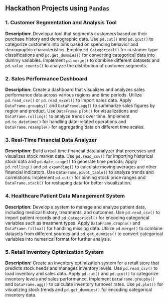 ## Hackathon Projects using `Pandas`

### 1. **Customer Segmentation and Analysis Tool**

**Description:**
Develop a tool that segments customers based on their purchase history and demographic data. Use `pd.cut()` and `pd.qcut()` to categorize customers into bins based on spending behavior and demographic characteristics. Employ `pd.Categorical()` for customer type classifications and `pd.get_dummies()` for converting categorical data into dummy variables. Implement `pd.merge()` to combine different datasets and `pd.value_counts()` to analyze the distribution of customer segments.

### 2. **Sales Performance Dashboard**

**Description:**
Create a dashboard that visualizes and analyzes sales performance data across various regions and time periods. Utilize `pd.read_csv()` or `pd.read_excel()` to import sales data. Apply `DataFrame.groupby()` and `DataFrame.agg()` to summarize sales figures by region and product. Use `DataFrame.plot()` for visualizations and `DataFrame.rolling()` to analyze trends over time. Implement `pd.to_datetime()` for handling date-related operations and `DataFrame.resample()` for aggregating data on different time scales.

### 3. **Real-Time Financial Data Analyzer**

**Description:**
Build a real-time financial data analyzer that processes and visualizes stock market data. Use `pd.read_csv()` for importing historical stock data and `pd.date_range()` to generate time periods. Apply `pd.rolling()` and `pd.expanding()` to calculate moving averages and other financial indicators. Use `DataFrame.pivot_table()` to analyze trends and correlations. Implement `pd.cut()` for binning stock price ranges and `DataFrame.stack()` for reshaping data for better visualization.

### 4. **Healthcare Patient Data Management System**

**Description:**
Develop a system to manage and analyze patient data, including medical history, treatments, and outcomes. Use `pd.read_csv()` to import patient records and `pd.Categorical()` for encoding categorical variables such as treatment types. Apply `DataFrame.dropna()` and `DataFrame.fillna()` for handling missing data. Utilize `pd.merge()` to combine datasets from different sources and `pd.get_dummies()` to convert categorical variables into numerical format for further analysis.

### 5. **Retail Inventory Optimization System**

**Description:**
Create an inventory optimization system for a retail store that predicts stock needs and manages inventory levels. Use `pd.read_csv()` to load inventory and sales data. Apply `pd.cut()` and `pd.qcut()` to categorize inventory levels and sales performance. Implement `DataFrame.groupby()` and `DataFrame.agg()` to calculate inventory turnover rates. Use `pd.plot()` for visualizing stock trends and `pd.get_dummies()` for encoding categorical inventory data.

